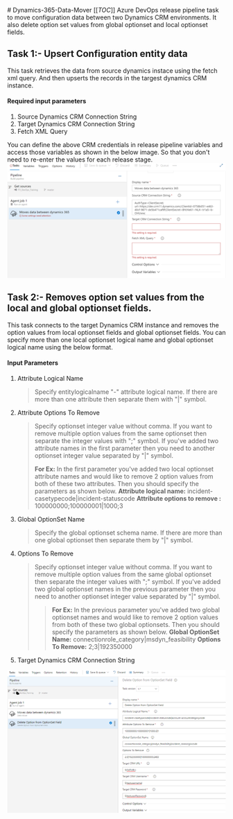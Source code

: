 ﻿﻿# Dynamics-365-Data-Mover
[[_TOC_]]
Azure DevOps release pipeline task to move configuration data between two Dynamics CRM environments. It also delete option set values from global optionset and local optionset fields.

## Task 1:- Upsert Configuration entity data
This task retrieves the data from source dynamics instace using the fetch xml query. And then upserts the records in the targest dynamics CRM instance.


#### Required input parameters
1. Source Dynamics CRM Connection String
2. Target Dynamics CRM Connection String
3. Fetch XML Query

You can define the above CRM credentials in release pipeline variables and access those variables as shown in the below image.
So that you don't need to re-enter the values for each release stage.
![](images/DataMoverSample.PNG)

## Task 2:- Removes option set values from the local and global optionset fields.
This task connects to the target Dynamics CRM instance and removes the option values from local optionset fields and global optionset fields.
You can specify more than one local optionset logical name and global optionset logical name using the below format.

#### Input Parameters
1. Attribute Logical Name
    >Specify entitylogicalname "-" attribute logical name. If there are more than one attribute then separate them with "|" symbol.
 
2. Attribute Options To Remove
    >Specify optionset integer value without comma. If you want to remove multiple option values from the same optionset then separate the integer values with ";" symbol.
    >If you've added two attribute names in the first parameter then you need to another optionset integer value separated by "|" symbol.
    >
    >**For Ex:** In the first parameter you've added two local optionset attribute names and would like to remove 2 option values from both of these two attributes. Then you should specify the parameters as shown below.
    >**Attribute logical name:** incident-casetypecode|incident-statuscode
    >**Attribute options to remove :** 100000000;100000001|1000;3
3. Global OptionSet Name
    >Specify the global optionset schema name. If there are more than one global optionset then separate them by "|" symbol.
4. Options To Remove
    >Specify optionset integer value without comma. If you want to remove multiple option values from the same global optionset then separate the integer values with ";" symbol.
    >If you've added two global optionset names in the previous parameter then you need to another optionset integer value separated by "|" symbol.
    >>**For Ex:** In the previous parameter you've added two global optionset names and would like to remove 2 option values from both of these two global optionsets. Then you should specify the parameters as shown below.
    >**Global OptionSet Name:** connectionrole_category|msdyn_feasibility
    >**Options To Remove:** 2;3|192350000
5. Target Dynamics CRM Connection String


![](images/DeleteOptionSetSample.png)

